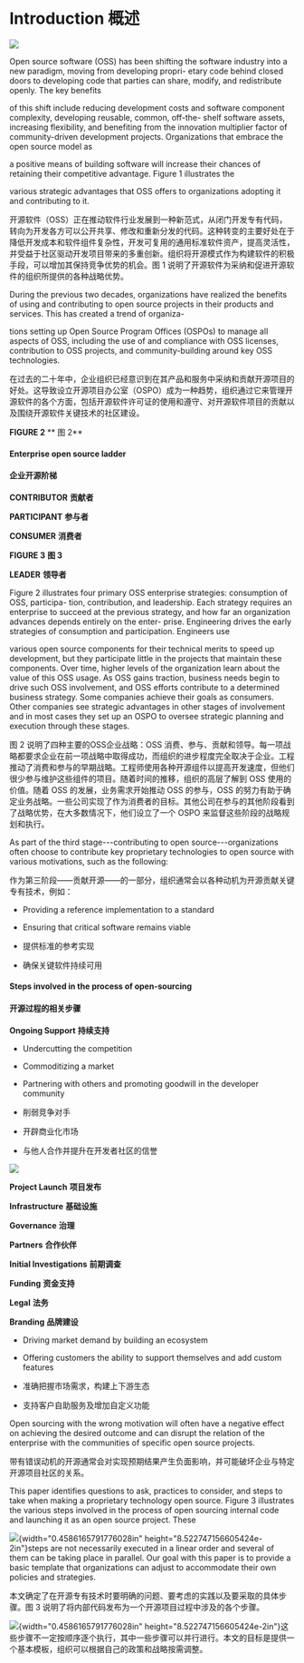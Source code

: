 
Introduction 概述
============

![](media/image25.png)

Open source software (OSS) has been shifting the software industry
into a new paradigm, moving from developing propri- etary code behind
closed doors to developing code that parties can share, modify, and
redistribute openly. The key benefits

of this shift include reducing development costs and software
component complexity, developing reusable, common, off-the- shelf
software assets, increasing flexibility, and benefiting from the
innovation multiplier factor of community-driven development projects.
Organizations that embrace the open source model as

a positive means of building software will increase their chances of
retaining their competitive advantage. Figure 1 illustrates the

various strategic advantages that OSS offers to organizations adopting
it and contributing to it.

开源软件（OSS）正在推动软件行业发展到一种新范式，从闭门开发专有代码，转向为开发各方可以公开共享、修改和重新分发的代码。这种转变的主要好处在于降低开发成本和软件组件复杂性，开发可复用的通用标准软件资产，提高灵活性，并受益于社区驱动开发项目带来的多重创新。组织将开源模式作为构建软件的积极手段，可以增加其保持竞争优势的机会。图 1 说明了开源软件为采纳和促进开源软件的组织所提供的各种战略优势。

During the previous two decades, organizations have realized the
benefits of using and contributing to open source projects in their
products and services. This has created a trend of organiza-

tions setting up Open Source Program Offices (OSPOs) to manage all
aspects of OSS, including the use of and compliance with OSS licenses,
contribution to OSS projects, and community-building around key OSS
technologies.

在过去的二十年中，企业组织已经意识到在其产品和服务中采纳和贡献开源项目的好处。这导致设立开源项目办公室（OSPO）成为一种趋势，组织通过它来管理开源软件的各个方面，包括开源软件许可证的使用和遵守、对开源软件项目的贡献以及围绕开源软件关键技术的社区建设。

**FIGURE 2**
** 图 2**

#### **Enterprise open source ladder**
#### **企业开源阶梯**

**CONTRIBUTOR**
**贡献者**

**PARTICIPANT**
**参与者**

**CONSUMER**
**消费者**

**FIGURE 3**
**图 3**

**LEADER**
**领导者**

Figure 2 illustrates four primary OSS enterprise strategies:
consumption of OSS, participa- tion, contribution, and leadership.
Each strategy requires an enterprise to succeed at the previous
strategy, and how far an organization advances depends entirely on the
enter- prise. Engineering drives the early strategies of consumption
and participation. Engineers use

various open source components for their technical merits to speed up
development, but they participate little in the projects that maintain
these components. Over time, higher levels of the organization learn
about the value of this OSS usage. As OSS gains traction, business
needs begin to drive such OSS involvement, and OSS efforts contribute
to a determined business strategy. Some companies achieve their goals
as consumers. Other companies see strategic advantages in other stages
of involvement and in most cases they set up an OSPO to oversee
strategic planning and execution through these stages.

图 2 说明了四种主要的OSS企业战略：OSS 消费、参与、贡献和领导。每一项战略都要求企业在前一项战略中取得成功，而组织的进步程度完全取决于企业。工程推动了消费和参与的早期战略。工程师使用各种开源组件以提高开发速度，但他们很少参与维护这些组件的项目。随着时间的推移，组织的高层了解到 OSS 使用的价值。随着 OSS 的发展，业务需求开始推动 OSS 的参与，OSS 的努力有助于确定业务战略。一些公司实现了作为消费者的目标。其他公司在参与的其他阶段看到了战略优势，在大多数情况下，他们设立了一个 OSPO 来监督这些阶段的战略规划和执行。

As part of the third stage---contributing to open
source---organizations often choose to contribute key proprietary
technologies to open source with various motivations, such as the
following:

作为第三阶段——贡献开源——的一部分，组织通常会以各种动机为开源贡献关键专有技术，例如：

-   Providing a reference implementation to a standard

-   Ensuring that critical software remains viable

- 提供标准的参考实现

- 确保关键软件持续可用

#### **Steps involved in the process of open-sourcing**
#### **开源过程的相关步骤**

**Ongoing Support**
**持续支持**

-   Undercutting the competition

-   Commoditizing a market

-   Partnering with others and promoting goodwill in the developer
    community
    
- 削弱竞争对手

- 开辟商业化市场

- 与他人合作并提升在开发者社区的信誉

![](media/image23.png)

**Project Launch**
**项目发布**

**Infrastructure**
**基础设施**

**Governance**
**治理**

**Partners**
**合作伙伴**

**Initial Investigations**
**前期调查**

**Funding**
**资金支持**

**Legal**
**法务**

**Branding**
**品牌建设**

-   Driving market demand by building an ecosystem

-   Offering customers the ability to support themselves and add custom
    features
    
- 准确把握市场需求，构建上下游生态

- 支持客户自助服务及增加自定义功能

Open sourcing with the wrong motivation will often have a negative
effect on achieving the desired outcome and can disrupt the relation
of the enterprise with the communities of specific open source
projects.

带有错误动机的开源通常会对实现预期结果产生负面影响，并可能破坏企业与特定开源项目社区的关系。

This paper identifies questions to ask, practices to consider, and
steps to take when making a proprietary technology open source. Figure
3 illustrates the various steps involved in the process of open
sourcing internal code and launching it as an open source project.
These

![](media/image24.png){width="0.4586165791776028in"
height="8.522747156605424e-2in"}steps are not necessarily executed in
a linear order and several of them can be taking place in parallel.
Our goal with this paper is to provide a basic template that
organizations can adjust to accommodate their own policies and
strategies.

本文确定了在开源专有技术时要明确的问题、要考虑的实践以及要采取的具体步骤。图 3 说明了将内部代码发布为一个开源项目过程中涉及的各个步骤。

![](media/image24.png){width="0.4586165791776028in"
height="8.522747156605424e-2in"}这些步骤不一定按顺序逐个执行，其中一些步骤可以并行进行。本文的目标是提供一个基本模板，组织可以根据自己的政策和战略按需调整。

